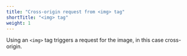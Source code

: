 ```yaml
---
title: "Cross-origin request from <img> tag"
shortTitle: "<img> tag"
weight: 1
---
```


Using an `<img>` tag triggers a request for the image, in this case cross-origin.